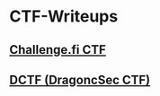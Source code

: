 # CTF-Writeups

## [Challenge.fi CTF](challenge.fi/README.md)

## [DCTF (DragoncSec CTF)](DCTF/README.md)
